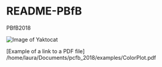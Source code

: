 # README-PBfB
PBfB2018

![Image of Yaktocat](https://octodex.github.com/images/yaktocat.png)

[Example of a link to a PDF file] /home/laura/Documents/pcfb_2018/examples/ColorPlot.pdf
